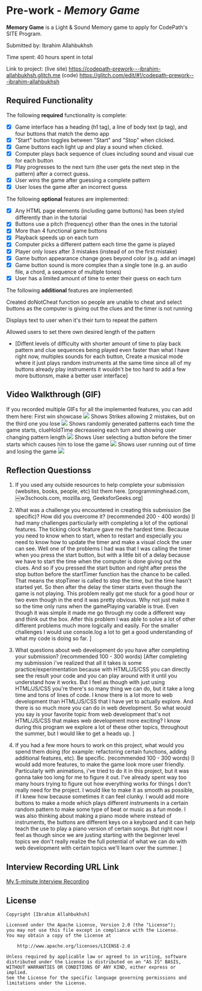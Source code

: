 # Pre-work - *Memory Game*

**Memory Game** is a Light & Sound Memory game to apply for CodePath's SITE Program. 

Submitted by: Ibrahim Allahbukhsh

Time spent: 40 hours spent in total

Link to project: (live site) https://codepath-prework---ibrahim-allahbukhsh.glitch.me 
                                  (code) https://glitch.com/edit/#!/codepath-prework---ibrahim-allahbukhsh

## Required Functionality

The following **required** functionality is complete:

* [X] Game interface has a heading (h1 tag), a line of body text (p tag), and four buttons that match the demo app
* [X] "Start" button toggles between "Start" and "Stop" when clicked. 
* [X] Game buttons each light up and play a sound when clicked. 
* [X] Computer plays back sequence of clues including sound and visual cue for each button
* [X] Play progresses to the next turn (the user gets the next step in the pattern) after a correct guess. 
* [X] User wins the game after guessing a complete pattern
* [X] User loses the game after an incorrect guess

The following **optional** features are implemented:

* [X] Any HTML page elements (including game buttons) has been styled differently than in the tutorial
* [X] Buttons use a pitch (frequency) other than the ones in the tutorial
* [X] More than 4 functional game buttons
* [X] Playback speeds up on each turn
* [X] Computer picks a different pattern each time the game is played
* [X] Player only loses after 3 mistakes (instead of on the first mistake)
* [X] Game button appearance change goes beyond color (e.g. add an image)
* [X] Game button sound is more complex than a single tone (e.g. an audio file, a chord, a sequence of multiple tones)
* [X] User has a limited amount of time to enter their guess on each turn

The following **additional** features are implemented:

Created doNotCheat function so people are unable to cheat and select buttons as the computer is giving out the clues and the timer is not running

Displays text to user when it's their turn to repeat the pattern

Allowed users to set there own desired length of the pattern


- [Diffent levels of difficulty with shorter amount of time to play back pattern and clue sequences being played even faster than what I have right now, multiples sounds for each button, Create a musical mode where it just plays random instruments at the same time since all of my buttons already play instruments it wouldn't be too hard to add a few more buttonsm, make a better user interface] 

## Video Walkthrough (GIF)

If you recorded multiple GIFs for all the implemented features, you can add them here:
First win showcase
![](http://g.recordit.co/oxJbePLkFj.gif)
Shows Strikes allowing 2 mistakes, but on the third one you lose
![](http://g.recordit.co/45Tn4PL0pU.gif)
Shows randomly generated patterns each time the game starts, clueHoldTime decreaseing each turn and showing user changing pattern length
![](http://g.recordit.co/FckcXx6wtt.gif)
Shows User selecting a button before the timer starts which causes him to lose the game 
![](http://g.recordit.co/Rq0sIB65C0.gif)
Shows user running out of time and losing the game 
![](http://g.recordit.co/WXn42Yk9Rx.gif)

## Reflection Questionss
1. If you used any outside resources to help complete your submission (websites, books, people, etc) list them here. 
[programminghead.com, ￼w3schools.com, mozilla.org, GeeksforGeeks.org]

2. What was a challenge you encountered in creating this submission (be specific)? How did you overcome it? (recommended 200 - 400 words) 
[I had many challenges particularly with completing a lot of the optional features. The ticking clock feature gave me the hardest time. Because you need to know when to start, when to restart and especially you need to know how to update the timer and make a visual clock the user can see. Well one of the problems I had was that I was calling the timer when you press the start button, but with a little bit of a delay because we have to start the time when the computer is done giving out the clues. And so if you pressed the start button and right after press the stop button before the startTimer function has the chance to be called. That means the stopTimer is called to stop the time, but the time hasn't started yet. So then after the delay the timer starts even though the game is not playing. This problem really got me stuck for a good hour or two even though in the end it was pretty obvious. Why not just make it so the time only runs when the gamePlaying variable is true. Even though it was simple it made me go through my code a different way and think out the box. After this problem I was able to solve a lot of other different problems much more logically and easily. For the smaller challenges I would use console.log a lot to get a good understanding of what my code is doing so far. ]

3. What questions about web development do you have after completing your submission? (recommended 100 - 300 words) 
[After completing my submission i've realized that all it takes is some practice/experimentation because with HTML/JS/CSS you can directly see the result your code and you can play around with it until you understand how it works. But I feel as though with just using HTML/JS/CSS you're there's so many thing we can do, but it take a long time and tons of lines of code.  I know there is a lot more to web development than HTML/JS/CSS that I have yet to actually explore. And there is so much more you can do in web development. So what would you say is your favorite topic from web development that's not HTML/JS/CSS that makes web development more exciting? I know during this program we explore a lot of these other topics, throughout the summer, but I would like to get a heads up.   ]

4. If you had a few more hours to work on this project, what would you spend them doing (for example: refactoring certain functions, adding additional features, etc). Be specific. (recommended 100 - 300 words) 
[I would add more features, to make the game look more user friendly. Particularly with animations, i've tried to do it in this project, but it was gonna take too long for me to figure it out. I've already spent way too many hours trying to figure out how everything works for things I don't really need for the project. I would like to make it as smooth as possible, if I knew how because sometimes it can feel clunky. I would add more buttons to make a mode which plays different instruments in a certain random pattern to make some type of beat or music as a fun mode. I was also thinking about making a piano mode where instead of instruments, the buttons are different keys on a keyboard and it can help teach the use to play a piano version of certain songs. But right now I feel as though since we are justing starting with the beginner level topics we don't really realize the full potential of what we can do with web development with certain topics we'll learn over the summer. ]



## Interview Recording URL Link

[My 5-minute Interview Recording](https://buffalo.zoom.us/rec/share/zRuPoQjJlU-y17HkhLWGOWtzUgQahm7NxtHcgkk-79vufC179G-aTBpl1TOVBHcO.uTI7g1qBpIe4a3Cs?startTime=1648785074000)


## License

    Copyright [Ibrahim Allahbukhsh]

    Licensed under the Apache License, Version 2.0 (the "License");
    you may not use this file except in compliance with the License.
    You may obtain a copy of the License at

        http://www.apache.org/licenses/LICENSE-2.0

    Unless required by applicable law or agreed to in writing, software
    distributed under the License is distributed on an "AS IS" BASIS,
    WITHOUT WARRANTIES OR CONDITIONS OF ANY KIND, either express or implied.
    See the License for the specific language governing permissions and
    limitations under the License.
